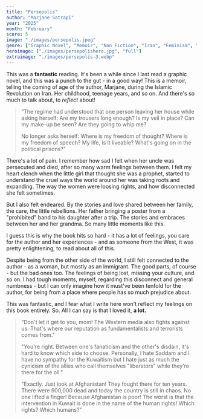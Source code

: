 ```yaml
---
title: "Persepolis"
author: "Marjane Satrapi"
year: "2025"
month: "February"
score: 5
image: "./images/persepolis.jpeg"
genre: ["Graphic Novel", "Memoir", "Non Fiction", "Iran", "Feminism", "Coming of Age"]
heroimage: ["./images/persepolishero.jpg", "full"]
extraimage: "./images/persepolis-3.webp"
---
```


This was a **fantastic** reading. It's been a while since I last read a graphic novel, and this was a punch to the gut - in a good way!
This is a memoir, telling the coming of age of the author, Marjane, during the Islamic Revolution on Iran. Her childhood, teenage years, and so on. And there's so much to talk about, to _reflect_ about!

> “The regime had understood that one person leaving her house while asking herself:
> Are my trousers long enough?
> Is my veil in place?
> Can my make-up be seen?
> Are they going to whip me?
>
> No longer asks herself:
> Where is my freedom of thought?
> Where is my freedom of speech?
> My life, is it liveable?
> What's going on in the political prisons?”

There's a lot of pain. I remember how sad I felt when her uncle was persecuted and died, after so many warm feelings between them. I felt my heart clench when the little girl that thought she was a prophet, started to understand the cruel ways the world around her was taking roots and expanding. The way the women were loosing rights, and how disconnected she felt sometimes.

But I also felt endeared. By the stories and love shared between her family, the care, the little rebellions. Her father bringing a poster from a "prohibited" band to his daughter after a trip. The stories and embraces between her and her grandma. So many little moments like this.

I guess this is why the book hits so hard - it has a lot of feelings, you care for the author and her experiences - and as someone from the West, it was pretty enlightening, to read about all of this.

Despite being from the other side of the world, I still felt connected to the author - as a woman, but mostly as an immigrant. The good parts, of course - but the bad ones too. The feelings of being lost, missing your culture, and so on. I had tough moments, myself, regarding this disconnect and general numbness - but I can only imagine how it must've been tenfold for the author, for being from a place where people has so much prejudice about.

This was fantastic, and I fear what I write here won't reflect my feelings on this book entirely. So. All I can say is that I loved it, **a lot.**

> “Don't let it get to you, mom! The Western media also fights against us. That's where our reputation as fundamentalists and terrorists comes from."
>
> "You're right. Between one's fanaticism and the other's disdain, it's hard to know which side to choose. Personally, I hate Saddam and I have no sympathy for the Kuwaitism but I hate just as much the cynicism of the allies who call themselves "liberators" while they're there for the oil."
>
> "Exactly. Just look at Afghanistan! They fought there for ten years. There were 900,000 dead and today the country is still in chaos. No one lifted a finger! Because Afghanistan is poor! The worst is that the intervention in Kuwait is done in the name of the human rights! Which rights? Which humans?"
